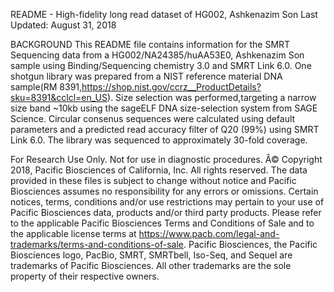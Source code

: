 README - High-fidelity long read dataset of HG002, Ashkenazim Son
Last Updated:  August 31, 2018 

BACKGROUND
This README file contains information for the SMRT Sequencing data from a 
HG002/NA24385/huAA53E0, Ashkenazim Son sample using Binding/Sequencing chemistry 
3.0 and SMRT Link 6.0. One shotgun library was prepared from a NIST reference material
DNA sample(RM 8391,https://shop.nist.gov/ccrz__ProductDetails?sku=8391&cclcl=en_US). 
Size selection was performed,targeting a narrow size band ~10kb using the sageELF DNA size-selection system 
from SAGE Science. Circular consenus sequences were calculated using default 
parameters and a predicted read accuracy filter of Q20 (99%) using SMRT Link 
6.0. The library was sequenced to approximately 30-fold coverage.

For Research Use Only. Not for use in diagnostic procedures.  Â© Copyright 2018, 
Pacific Biosciences of California, Inc. All rights reserved. The data provided 
in these files is subject to change without notice and Pacific Biosciences 
assumes no responsibility for any errors or omissions. Certain notices, terms, 
conditions and/or use restrictions may pertain to your use of Pacific 
Biosciences data, products and/or third party products. Please refer to the 
applicable Pacific Biosciences Terms and Conditions of Sale and to the 
applicable license terms at 
https://www.pacb.com/legal-and-trademarks/terms-and-conditions-of-sale. Pacific 
Biosciences, the Pacific Biosciences logo, PacBio, SMRT, SMRTbell, Iso-Seq, and 
Sequel are trademarks of Pacific Biosciences. All other trademarks are the sole 
property of their respective owners.
